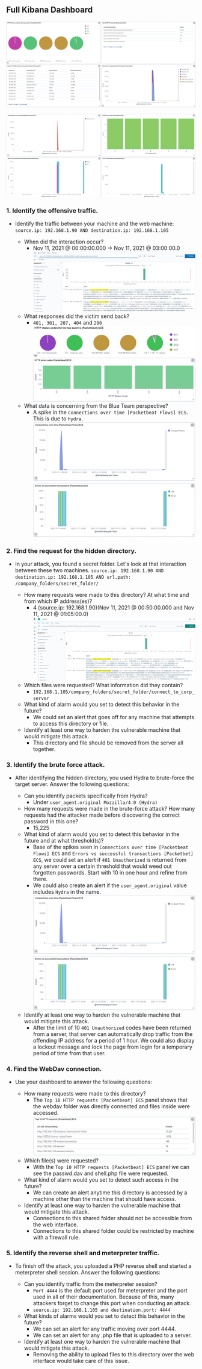 
## Full Kibana Dashboard

![D1](https://github.com/dsteves28/CyberSecurity-Bootcamp/blob/main/20.%20Red%20vs%20Blue/2.%20Blue/D1.PNG)

![D2](https://github.com/dsteves28/CyberSecurity-Bootcamp/blob/main/20.%20Red%20vs%20Blue/2.%20Blue/D2.PNG)

### 1. Identify the offensive traffic.

  - Identify the traffic between your machine and the web machine: `source.ip: 192.168.1.90 AND destination.ip: 192.168.1.105`

    - When did the interaction occur? 
      - Nov 11, 2021 @ 00:00:00.000 → Nov 11, 2021 @ 03:00:00.0
    ![1](https://github.com/dsteves28/CyberSecurity-Bootcamp/blob/main/20.%20Red%20vs%20Blue/2.%20Blue/1.PNG)
    - What responses did the victim send back? 
      - `401, 301, 207, 404` and `200`
    ![1.2](https://github.com/dsteves28/CyberSecurity-Bootcamp/blob/main/20.%20Red%20vs%20Blue/2.%20Blue/1.2.PNG)
    ![1.2.1](https://github.com/dsteves28/CyberSecurity-Bootcamp/blob/main/20.%20Red%20vs%20Blue/2.%20Blue/1.2.1.PNG)
    - What data is concerning from the Blue Team perspective? 
      - A spike in the `Connections over time [Packetbeat Flows] ECS`. This is due to `hydra`.
    ![1.3](https://github.com/dsteves28/CyberSecurity-Bootcamp/blob/main/20.%20Red%20vs%20Blue/2.%20Blue/1.3.PNG)
    ![1.3.1](https://github.com/dsteves28/CyberSecurity-Bootcamp/blob/main/20.%20Red%20vs%20Blue/2.%20Blue/1.3.1.PNG)


### 2. Find the request for the hidden directory.

- In your attack, you found a secret folder. Let's look at that interaction between these two machines. `source.ip: 192.168.1.90 AND destination.ip: 192.168.1.105 AND url.path: /company_folders/secret_folder/`

  - How many requests were made to this directory? At what time and from which IP address(es)? 
    - 4 (source.ip: 192.168.1.90)(Nov 11, 2021 @ 00:50:00.000 and Nov 11, 2021 @ 01:05:00.0)
  ![2](https://github.com/dsteves28/CyberSecurity-Bootcamp/blob/main/20.%20Red%20vs%20Blue/2.%20Blue/2.PNG)
  - Which files were requested? What information did they contain? 
    - `192.168.1.105/company_folders/secret_folder/connect_to_corp_server`
  - What kind of alarm would you set to detect this behavior in the future? 
    - We could set an alert that goes off for any machine that attempts to access this directory or file.
  - Identify at least one way to harden the vulnerable machine that would mitigate this attack. 
    - This directory and file should be removed from the server all together.



### 3. Identify the brute force attack.

- After identifying the hidden directory, you used Hydra to brute-force the target server. Answer the following questions:

  - Can you identify packets specifically from Hydra? 
    - Under `user_agent.original Mozzilla/4.0 (Hydra)`
  - How many requests were made in the brute-force attack? How many requests had the attacker made before discovering the correct password in this one? 
    - 15,225
  - What kind of alarm would you set to detect this behavior in the future and at what threshold(s)? 
    - Base of the spikes seen in `Connections over time [Packetbeat Flows] ECS` and `Errors vs successful transactions [Packetbet] ECS`, we could set an alert if `401 Unauthorized` is returned from any server over a certain threshold that would weed out forgotten passwords. Start with 10 in one hour and refine from there.
    - We could also create an alert if the `user_agent.original` value includes `Hydra` in the name.
  ![1.3](https://github.com/dsteves28/CyberSecurity-Bootcamp/blob/main/20.%20Red%20vs%20Blue/2.%20Blue/1.3.PNG)
  ![1.3.1](https://github.com/dsteves28/CyberSecurity-Bootcamp/blob/main/20.%20Red%20vs%20Blue/2.%20Blue/1.3.1.PNG)
  - Identify at least one way to harden the vulnerable machine that would mitigate this attack.
    - After the limit of 10 `401 Unauthorized` codes have been returned from a server, that server can automatically drop traffic from the offending IP address for a period of 1 hour. We could also display a lockout message and lock the page from login for a temporary period of time from that user.



### 4. Find the WebDav connection.

- Use your dashboard to answer the following questions:

  - How many requests were made to this directory?
    - The `Top 10 HTTP requests [Packetbeat] ECS` panel shows that the webdav folder was directly connected and files inside were accessed.
  ![2.1](https://github.com/dsteves28/CyberSecurity-Bootcamp/blob/main/20.%20Red%20vs%20Blue/2.%20Blue/2.1.PNG)
  - Which file(s) were requested? 
    - With the `Top 10 HTTP requests [Packetbeat] ECS` panel we can see the passwd.dav and shell.php file were requested.
  - What kind of alarm would you set to detect such access in the future? 
    - We can create an alert anytime this directory is accessed by a machine other than the machine that should have access.
  - Identify at least one way to harden the vulnerable machine that would mitigate this attack.
    - Connections to this shared folder should not be accessible from the web interface.
    - Connections to this shared folder could be restricted by machine with a firewall rule.



### 5. Identify the reverse shell and meterpreter traffic.

- To finish off the attack, you uploaded a PHP reverse shell and started a meterpreter shell session. Answer the following questions:

  - Can you identify traffic from the meterpreter session?
    -  `Port 4444` is the default port used for meterpreter and the port used in all of their documentation. Because of this, many attackers forget to change this port when conducting an attack.
    - `source.ip: 192.168.1.105 and destination.port: 4444`
  - What kinds of alarms would you set to detect this behavior in the future?
    - We can set an alert for any traffic moving over port 4444.
    - We can set an alert for any .php file that is uploaded to a server.
  - Identify at least one way to harden the vulnerable machine that would mitigate this attack.
    - Removing the ability to upload files to this directory over the web interface would take care of this issue.